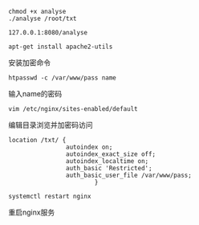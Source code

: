 ```
chmod +x analyse
./analyse /root/txt
```

`127.0.0.1:8080/analyse`


`apt-get install apache2-utils`

安装加密命令

`htpasswd -c /var/www/pass name`

输入name的密码

`vim /etc/nginx/sites-enabled/default`

编辑目录浏览并加密码访问

```
location /txt/ {
                autoindex on;
                autoindex_exact_size off;
                autoindex_localtime on;
                auth_basic 'Restricted';
                auth_basic_user_file /var/www/pass;
                        }
```

`systemctl restart nginx`

重启nginx服务
